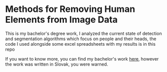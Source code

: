 # Methods for Removing Human Elements from Image Data

This is my bachelor's degree work, I analyzed the current state of detection and segmentation algorithms which focus on people and their heads, the code I used alongside some excel spreadsheets with my results is in this repo

If you want to know more, you can find my bachelor's work [here]([https://example.com](https://opac.crzp.sk/?fn=detailBiblioFormChildKM675&sid=12BF14ADF430A4F4BCF051B4236B&seo=CRZP-detail-kniha)), however the work was written in Slovak, you were warned. 
